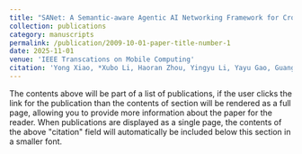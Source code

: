 ```yaml
---
title: "SANet: A Semantic-aware Agentic AI Networking Framework for Cross-layer Optimization in 6G"
collection: publications
category: manuscripts
permalink: /publication/2009-10-01-paper-title-number-1
date: 2025-11-01
venue: 'IEEE Transcations on Mobile Computing'
citation: 'Yong Xiao, *Xubo Li, Haoran Zhou, Yingyu Li, Yayu Gao, Guangming Shi, Ping Zhang, and Marwan Krunz, “SANet: A Semantic-aware Agentic AI Networking Framework for Cross-Layer Optimization in 6G”, IEEE Transactions on Mobile Computing (Under Review), 2025.'
---
```

The contents above will be part of a list of publications, if the user clicks the link for the publication than the contents of section will be rendered as a full page, allowing you to provide more information about the paper for the reader. When publications are displayed as a single page, the contents of the above "citation" field will automatically be included below this section in a smaller font.
